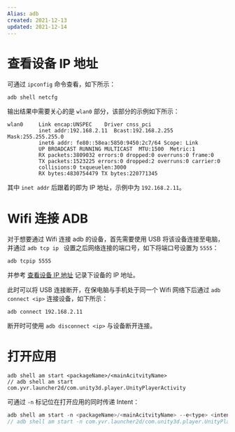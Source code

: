 ```yaml
---
Alias: adb
created: 2021-12-13
updated: 2021-12-14
---
```


# 查看设备 IP 地址

可通过 `ipconfig` 命令查看，如下所示：
```shell
adb shell netcfg
```

输出结果中需要关心的是 `wlan0` 部分，该部分的示例如下所示：
```text
wlan0     Link encap:UNSPEC    Driver cnss_pci
          inet addr:192.168.2.11  Bcast:192.168.2.255  Mask:255.255.255.0
          inet6 addr: fe80::58ea:5850:9450:2c7/64 Scope: Link
          UP BROADCAST RUNNING MULTICAST  MTU:1500  Metric:1
          RX packets:3809032 errors:0 dropped:0 overruns:0 frame:0
          TX packets:1523225 errors:0 dropped:2 overruns:0 carrier:0
          collisions:0 txqueuelen:3000
          RX bytes:4830754479 TX bytes:220771345
```

其中 `inet addr` 后跟着的即为 IP 地址，示例中为 `192.168.2.11`。

# Wifi 连接 ADB

对于想要通过 Wifi 连接 adb 的设备，首先需要使用 USB 将该设备连接至电脑，并通过 `adb tcp ip ` 设置之后网络连接的端口号，如下将端口号设置为 `5555`：
```shell
adb tcpip 5555

```

并参考 [查看设备 IP 地址](#查看设备%20IP%20地址) 记录下设备的 IP 地址。

此时可以将 USB 连接断开，在保电脑与手机处于同一个 Wifi 网络下后通过 `adb connect <ip>` 连接设备，如下所示：
```
adb connect 192.168.2.11
```

断开时可使用 `adb disconnect <ip>` 与设备断开连接。

# 打开应用

```shell
adb shell am start <packageName>/<mainAcitvityName>
// adb shell am start com.yvr.launcher2d/com.unity3d.player.UnityPlayerActivity
```

可通过 `-n` 标记位在打开应用的同时传递 Intent：

```cpp
adb shell am start -n <packageName>/<mainAcitvityName> --e<type> <intentKey> <intentValue>
// adb shell am start -n com.yvr.launcher2d/com.unity3d.player.UnityPlayerActivity --es "packageName" "com.android.settings"
```